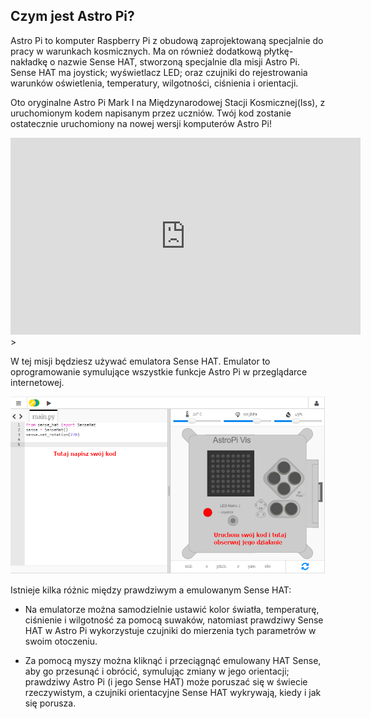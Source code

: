 ## Czym jest Astro Pi?

Astro Pi to komputer Raspberry Pi z obudową zaprojektowaną specjalnie do pracy w warunkach kosmicznych. Ma on również dodatkową płytkę-nakładkę o nazwie Sense HAT, stworzoną specjalnie dla misji Astro Pi. Sense HAT ma joystick; wyświetlacz LED; oraz czujniki do rejestrowania warunków oświetlenia, temperatury, wilgotności, ciśnienia i orientacji.

Oto oryginalne Astro Pi Mark I na Międzynarodowej Stacji Kosmicznej(Iss), z uruchomionym kodem napisanym przez uczniów. Twój kod zostanie ostatecznie uruchomiony na nowej wersji komputerów Astro Pi!


<iframe width="560" height="315" src="https://www.youtube.com/embed/4ykbAJeGPMM" frameborder="0" allow="accelerometer; autoplay; encrypted-media; gyroscope; picture-in-picture" allowfullscreen mark="crwd-mark"></iframe>>

W tej misji będziesz używać emulatora Sense HAT. Emulator to oprogramowanie symulujące wszystkie funkcje Astro Pi w przeglądarce internetowej.

![Opisany zrzut ekranu emulatora Sense HAT z okienkiem kodu po lewej stronie i emulatorem po prawej stronie.](images/sense-hat-emulator.png)

Istnieje kilka różnic między prawdziwym a emulowanym Sense HAT:

- Na emulatorze można samodzielnie ustawić kolor światła, temperaturę, ciśnienie i wilgotność za pomocą suwaków, natomiast prawdziwy Sense HAT w Astro Pi wykorzystuje czujniki do mierzenia tych parametrów w swoim otoczeniu.

- Za pomocą myszy można kliknąć i przeciągnąć emulowany HAT Sense, aby go przesunąć i obrócić, symulując zmiany w jego orientacji; prawdziwy Astro Pi (i jego Sense HAT) może poruszać się w świecie rzeczywistym, a czujniki orientacyjne Sense HAT wykrywają, kiedy i jak się porusza.
